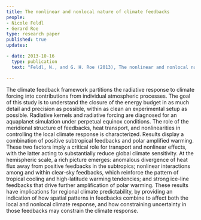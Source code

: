 ```yaml
---
title: The nonlinear and nonlocal nature of climate feedbacks 
people:
- Nicole Feldl
- Gerard Roe 
type: research paper
published: true
updates:

- date: 2013-10-16
  type: publication
  text: "Feldl, N., and G. H. Roe (2013), The nonlinear and nonlocal nature of climate feedbacks, <i>Journal of Climate</i>, 26, 8289–8304, [doi:10.1175/JCLI-D-12-00631.1](https://doi.org/10.1175/JCLI-D-12-00631.1)."

---
```


The climate feedback framework partitions the radiative response to climate forcing into contributions from individual atmospheric processes. The goal of this study is to understand the closure of the energy budget in as much detail and precision as possible, within as clean an experimental setup as possible. Radiative kernels and radiative forcing are diagnosed for an aquaplanet simulation under perpetual equinox conditions. The role of the meridional structure of feedbacks, heat transport, and nonlinearities in controlling the local climate response is characterized. Results display a combination of positive subtropical feedbacks and polar amplified warming. These two factors imply a critical role for transport and nonlinear effects, with the latter acting to substantially reduce global climate sensitivity. At the hemispheric scale, a rich picture emerges: anomalous divergence of heat flux away from positive feedbacks in the subtropics; nonlinear interactions among and within clear-sky feedbacks, which reinforce the pattern of tropical cooling and high-latitude warming tendencies; and strong ice-line feedbacks that drive further amplification of polar warming. These results have implications for regional climate predictability, by providing an indication of how spatial patterns in feedbacks combine to affect both the local and nonlocal climate response, and how constraining uncertainty in those feedbacks may constrain the climate response.



